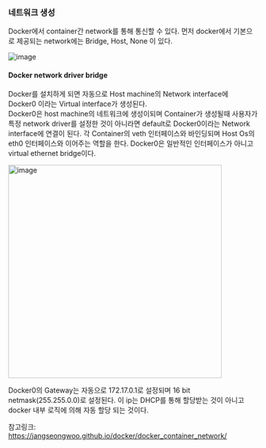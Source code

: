 ### 네트워크 생성

Docker에서 container간 network를 통해 통신할 수 있다. 
먼저 docker에서 기본으로 제공되는 network에는 Bridge, Host, None 이 있다. 

![image](https://user-images.githubusercontent.com/45115557/202164803-d3dce4d6-5f5b-4349-8d54-cbd5a76647d8.png)

#### Docker network driver bridge

Docker를 설치하게 되면 자동으로 Host machine의 Network interface에 Docker0 이라는 Virtual interface가 생성된다.    
Docker0은 host machine의 네트워크에 생성이되며 Container가 생성될때 사용자가 특정 network driver를 설정한 것이 아니라면 default로 Docker0이라는 Network interface에 연결이 된다. 
각 Container의 veth 인터페이스와 바인딩되며 Host Os의 eth0 인터페이스와 이어주는 역할을 한다. Docker0은 일반적인 인터페이스가 아니고 virtual ethernet bridge이다. 

<img width="431" alt="image" src="https://user-images.githubusercontent.com/45115557/202166381-57e7a278-9e8e-4d1e-b306-24b9d3764c83.png">

Docker0의 Gateway는 자동으로 172.17.0.1로 설정되며 16 bit netmask(255.255.0.0)로 설정된다. 이 ip는 DHCP를 통해 할당받는 것이 아니고 docker 내부 로직에 의해 자동 할당 되는 것이다. 















 
참고링크:   
https://jangseongwoo.github.io/docker/docker_container_network/   

